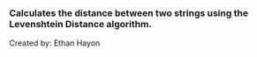 ### Calculates the distance between two strings using the Levenshtein Distance algorithm.
Created by: Ethan Hayon